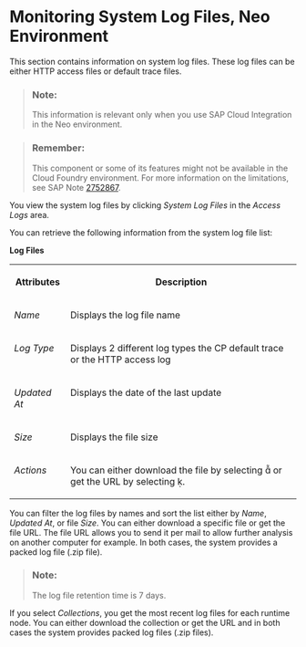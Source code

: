<!-- loioaac82bdba26f45e186fd1b944c8be4f4 -->

<link rel="stylesheet" type="text/css" href="../css/sap-icons.css"/>

# Monitoring System Log Files, Neo Environment

This section contains information on system log files. These log files can be either HTTP access files or default trace files.

> ### Note:  
> This information is relevant only when you use SAP Cloud Integration in the Neo environment.

> ### Remember:  
> This component or some of its features might not be available in the Cloud Foundry environment. For more information on the limitations, see SAP Note [2752867](https://me.sap.com/notes/2752867).

You view the system log files by clicking *System Log Files* in the *Access Logs* area.

You can retrieve the following information from the system log file list:

**Log Files**


<table>
<tr>
<th valign="top">

Attributes

</th>
<th valign="top">

Description

</th>
</tr>
<tr>
<td valign="top">

*Name* 

</td>
<td valign="top">

Displays the log file name

</td>
</tr>
<tr>
<td valign="top">

*Log Type* 

</td>
<td valign="top">

Displays 2 different log types the CP default trace or the HTTP access log

</td>
</tr>
<tr>
<td valign="top">

*Updated At* 

</td>
<td valign="top">

Displays the date of the last update

</td>
</tr>
<tr>
<td valign="top">

*Size* 

</td>
<td valign="top">

Displays the file size

</td>
</tr>
<tr>
<td valign="top">

*Actions* 

</td>
<td valign="top">

You can either download the file by selecting <span class="SAP-icons"></span> or get the URL by selecting <span class="SAP-icons"></span>.

</td>
</tr>
</table>

You can filter the log files by names and sort the list either by *Name*, *Updated At*, or file *Size*. You can either download a specific file or get the file URL. The file URL allows you to send it per mail to allow further analysis on another computer for example. In both cases, the system provides a packed log file \(.zip file\).

> ### Note:  
> The log file retention time is 7 days.

If you select *Collections*, you get the most recent log files for each runtime node. You can either download the collection or get the URL and in both cases the system provides packed log files \(.zip files\).

